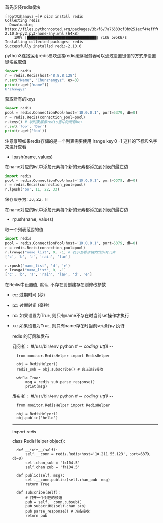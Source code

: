 首先安装redis模块

```shell
[root@zhangyz ~]# pip3 install redis
Collecting redis
  Downloading https://files.pythonhosted.org/packages/3b/f6/7a76333cf0b9251ecf49efff635015171843d9b977e4ffcf59f9c4428052/redis-2.10.6-py2.py3-none-any.whl (64kB)
    100% |████████████████████████████████| 71kB 595kB/s 
Installing collected packages: redis
Successfully installed redis-2.10.6
```

python3连接运用redis模块连接redis缓存服务器可以通过设置键值的方式来设置键名或取值
```python
import redis
r = redis.Redis(host='8.8.8.128')
r.set("Name", "Chunzhangyz", ex=3)
print(r.get("name"))
b'zhangyz'
```

获取所有的keys

```python
import redis
pool = redis.ConnectionPool(host='10.0.0.1', port=6379, db=0)
r = redis.Redis(connection_pool=pool) 
r.keys() # 以列表展示redis当中的所有key
r.set('foo', 'Bar')
print(r.get('foo'))
```

注意事项如果redis存储的是一个列表需要使用 lrange key 0 -1 这样的下标和名字来进行查看
* lpush(name, values)

在name对应的list中添加元素每个新的元素都添加到列表的最左边
```python
import redis
pool = redis.ConnectionPool(host='10.0.0.1', port=6379, db=0)
r = redis.Redis(connection_pool=pool) 
r.lpush('oo', 11, 22, 33)
```
保存顺序为: 33, 22, 11
        
在name对应的list中添加元素每个新的元素都添加到列表的最右边
* rpush(name, values)
    
取一个列表范围的值
```python     
import redis
pool = redis.ConnectionPool(host='10.0.0.1', port=6379, db=0)
r = redis.Redis(connection_pool=pool) 
r.lrange("name_list", 0, -1) # 表示查看该键内的所有元素
['c', 'b', 'a', 'rain', 'lao']

r.rpush("name_list", 'd', 'e')
r.lrange("name_list", 0, -1)
['c', 'b', 'a', 'rain', 'lao', 'd', 'e']
```
            
在Redis中设置值, 默认, 不存在则创建存在则修改参数
* ex: 过期时间 (秒)
* px: 过期时间 (毫秒)
* nx: 如果设置为True, 则只有name不存在时当前set操作才执行
* xx: 如果设置为True, 则只有name存在时当前set操作才执行
        	
    redis 的订阅和发布

	订阅者：
		#!/usr/bin/env python
		# -*- coding: utf8 -*-
		
		from monitor.RedisHelper import RedisHelper
		
		obj = RedisHelper()
		redis_sub = obj.subscribe() # 真正进行接收
		
		while True:
			msg = redis_sub.parse_response()
			print(msg)
			
			
	发布者：
		#!/usr/bin/env python
		# -*- coding: utf8 -*-
		
		from monitor.RedisHelper import RedisHelper
		
		obj = RedisHelper()
		obj.public('hello')
		
	
	-----------------------------------------------------------------
	
	import redis
	
	class RedisHelper(object):
	
		def __init__(self):
			self.__conn = redis.Redis(host='10.211.55.123', port=6379, db=0)
			self.chan_sub = 'fm104.5'
			self.chan_pub = 'fm104.5'
			
		def public(self, msg):
			self.__conn.publish(self.chan_pub, msg)
			return True
			
		def subscribe(self):
			# 打开一个对应的频道
			pub = self.__conn.pubsub()
			pub.subscribe(self.chan_sub)
			pub.parse_response() # 准备接收
			return pub
			
		
    
    
    
    
    
    
    
    
    
    
    
    
    
    
    
    
    
    
    
    
    
    
    
    
    
    
    
    

